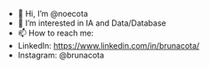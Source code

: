 - 👋 Hi, I’m @noecota
- 👀 I’m interested in IA and Data/Database
- 📫 How to reach me:
- LinkedIn: https://www.linkedin.com/in/brunacota/
- Instagram: @brunacota

<!---
noecota/noecota is a ✨ special ✨ repository because its `README.md` (this file) appears on your GitHub profile.
You can click the Preview link to take a look at your changes.
--->
